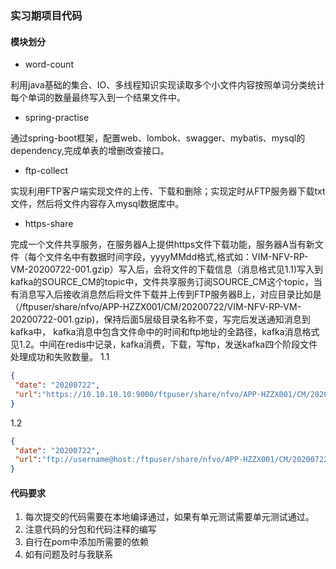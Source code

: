### 实习期项目代码

#### 模块划分

- word-count

利用java基础的集合、IO、多线程知识实现读取多个小文件内容按照单词分类统计每个单词的数量最终写入到一个结果文件中。

- spring-practise

通过spring-boot框架，配置web、lombok、swagger、mybatis、mysql的dependency,完成单表的增删改查接口。

- ftp-collect

实现利用FTP客户端实现文件的上传、下载和删除；实现定时从FTP服务器下载txt文件，然后将文件内容存入mysql数据库中。

- https-share

完成一个文件共享服务，在服务器A上提供https文件下载功能，服务器A当有新文件（每个文件名中有数据时间字段，yyyyMMdd格式,格式如：VIM-NFV-RP-VM-20200722-001.gzip）写入后，会将文件的下载信息（消息格式见1.1)写入到kafka的SOURCE_CM的topic中，文件共享服务订阅SOURCE_CM这个topic，当有消息写入后接收消息然后将文件下载并上传到FTP服务器B上，对应目录比如是（/ftpuser/share/nfvo/APP-HZZX001/CM/20200722/VIM-NFV-RP-VM-20200722-001.gzip)，保持后面5层级目录名称不变，写完后发送通知消息到kafka中， kafka消息中包含文件命中的时间和ftp地址的全路径，kafka消息格式见1.2。中间在redis中记录，kafka消费，下载，写ftp，发送kafka四个阶段文件处理成功和失败数量。
1.1

```json
{
 "date": "20200722",
 "url":"https://10.10.10.10:9000/ftpuser/share/nfvo/APP-HZZX001/CM/20200722/VIM-NFV-RP-VM-20200722-001.gzip"
}
```

1.2

```json
{
 "date": "20200722",
 "url":"ftp://username@host:/ftpuser/share/nfvo/APP-HZZX001/CM/20200722/VIM-NFV-RP-VM-20200722-001.gzip"
}
```

#### 代码要求

1. 每次提交的代码需要在本地编译通过，如果有单元测试需要单元测试通过。
2. 注意代码的分包和代码注释的编写
3. 自行在pom中添加所需要的依赖
4. 如有问题及时与我联系
